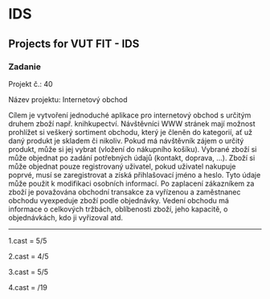 # IDS
Projects for VUT FIT - IDS
--------------------------
### Zadanie 
Projekt č.: 40

Název projektu: Internetový obchod

Cílem je vytvoření jednoduché aplikace pro internetový obchod s určitým druhem zboží např. knihkupectví. Návštěvníci WWW stránek mají možnost prohlížet si veškerý sortiment obchodu, který je členěn do kategorií, ať už daný produkt je skladem či nikoliv. Pokud má návštěvník zájem o určitý produkt, může si jej vybrat (vložení do nákupního košíku). Vybrané zboží si může objednat po zadání potřebných údajů (kontakt, doprava, ...). Zboží si může objednat pouze registrovaný uživatel, pokud uživatel nakupuje poprvé, musí se zaregistrovat a získá přihlašovací jméno a heslo. Tyto údaje může použit k modifikaci osobních informací. Po zaplacení zákazníkem za zboží je považována obchodní transakce za vyřízenou a zaměstnanec obchodu vyexpeduje zboží podle objednávky. Vedení obchodu má informace o celkových tržbách, oblíbenosti zboží, jeho kapacitě, o objednávkách, kdo ji vyřizoval atd.

---------------------------
1.cast = 5/5

2.cast = 4/5

3.cast = 5/5

4.cast = /19
